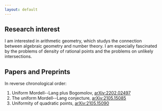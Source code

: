 ```yaml
---
layout: default
---
```


## Research interest

I am interested in arithmetic geometry, which studys the connection between algebraic geometry and number theory. I am especially fascinated by the problems of density of rational points and the problems on unlikely intersections.

## Papers and Preprints
In reverse chronological order:

1. Uniform Mordell--Lang plus Bogomolov, [arXiv:2202.02497](https://arxiv.org/abs/2202.02497)
2. The uniform Mordell--Lang conjecture, [arXiv:2105.15085](https://arxiv.org/abs/2105.15085)
3. Uniformity of quadratic points, [arXiv:2105.15090](https://arxiv.org/abs/2105.15090)

